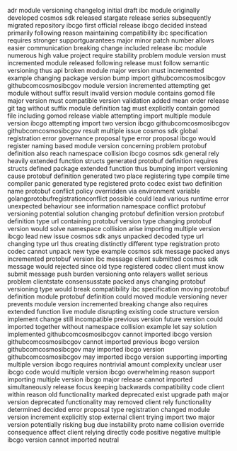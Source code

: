 adr module versioning changelog initial draft ibc module originally developed cosmos sdk released stargate release series subsequently migrated repository ibcgo first official release ibcgo decided instead primarily following reason maintaining compatibility ibc specification requires stronger supportguarantees major minor patch number allows easier communication breaking change included release ibc module numerous high value project require stability problem module version must incremented module released following release must follow semantic versioning thus api broken module major version must incremented example changing package version bump import githubcomcosmosibcgov githubcomcosmosibcgov module version incremented attempting get module without suffix result invalid version module contains gomod file major version must compatible version validation added mean order release git tag without suffix module definition tag must explicitly contain gomod file including gomod release viable attempting import multiple module version ibcgo attempting import two version ibcgo githubcomcosmosibcgov githubcomcosmosibcgov result multiple issue cosmos sdk global registration error governance proposal type error proposal ibcgo would register naming based module version concerning problem protobuf definition also reach namespace collision ibcgo cosmos sdk general rely heavily extended function structs generated protobuf definition requires structs defined package extended function thus bumping import versioning cause protobuf definition generated two place registering type compile time compiler panic generated type registered proto codec exist two definition name protobuf conflict policy overridden via environment variable golangprotobufregistrationconflict possible could lead various runtime error unexpected behaviour see information namespace conflict protobuf versioning potential solution changing protobuf definition version protobuf definition type url containing protobuf version type changing protobuf version would solve namespace collision arise importing multiple version ibcgo lead new issue cosmos sdk anys unpacked decoded type url changing type url thus creating distinctly different type registration proto codec cannot unpack new type example cosmos sdk message packed anys incremented protobuf version ibc message client submitted cosmos sdk message would rejected since old type registered codec client must know submit message push burden versioning onto relayers wallet serious problem clientstate consensusstate packed anys changing protobuf versioning type would break compatibility ibc specification moving protobuf definition module protobuf definition could moved module versioning never prevents module version incremented breaking change also requires extended function live module disrupting existing code structure version implement change still incompatible previous version future version could imported together without namespace collision example let say solution implemented githubcomcosmosibcgov cannot imported ibcgo version githubcomcosmosibcgov cannot imported previous ibcgo version githubcomcosmosibcgov may imported ibcgo version githubcomcosmosibcgov may imported ibcgo version supporting importing multiple version ibcgo requires nontrivial amount complexity unclear user ibcgo code would multiple version ibcgo overwhelming reason support importing multiple version ibcgo major release cannot imported simultaneously release focus keeping backwards compatibility code client within reason old functionality marked deprecated exist upgrade path major version deprecated functionality may removed client rely functionality determined decided error proposal type registration changed module version increment explicitly stop external client trying import two major version potentially risking bug due instability proto name collision override consequence affect client relying directly code positive negative multiple ibcgo version cannot imported neutral
